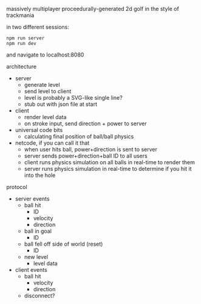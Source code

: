 massively multiplayer proceedurally-generated 2d golf in the style of trackmania

in two different sessions:

```
npm run server
npm run dev
```

and navigate to localhost:8080

architecture
  - server 
    - generate level
    - send level to client
    - level is probably a SVG-like single line?
    - stub out with json file at start
  - client
    - render level data
    - on stroke input, send direction + power to server
  - universal code bits
    - calculating final position of ball/ball physics
  - netcode, if you can call it that
    - when user hits ball, power+direction is sent to server
    - server sends power+direction+ball ID to all users
    - client runs physics simulation on all balls in real-time to render them
    - server runs physics simulation in real-time to determine if you hit it into the hole

protocol
  - server events
    - ball hit
      - ID
      - velocity
      - direction
    - ball in goal
      - ID
    - ball fell off side of world (reset)
      - ID
    - new level
      - level data
  - client events
    - ball hit
      - velocity
      - direction
    - disconnect?
